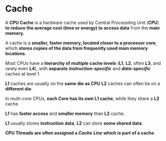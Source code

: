 # Cache 

A **CPU Cache** is a hardware cache used by Central Processitng Unit (**CPU**) **to reduce the average cost (time or energy) to access data** from the **main memory.**

A cache is a **smaller, faster memory, located closer to a processor core**, which **stores copies of the data from frequently used main memory locations**.

Most CPUs have a **hierarchy of multiple cache levels** (**L1**, **L2**, often **L3**, and rarely even **L4**), with **separate** _**instruction-specific**_ and **_data-specific_** caches at level 1.

**L1** caches are usually on the **same die as CPU** 
**L2** caches can often be on a **different die**.

In multi-core CPUs, **each Core has its own L1 cache**, while they share a **L2** cache.

**L1** has **faster access** and **smaller memory** than **L2** cache.

**L1** usually stores **instruction data**, **L2** can store **some shared data**. 


**CPU Threads are often assigned a _Cache Line_ which is part of a cache**.